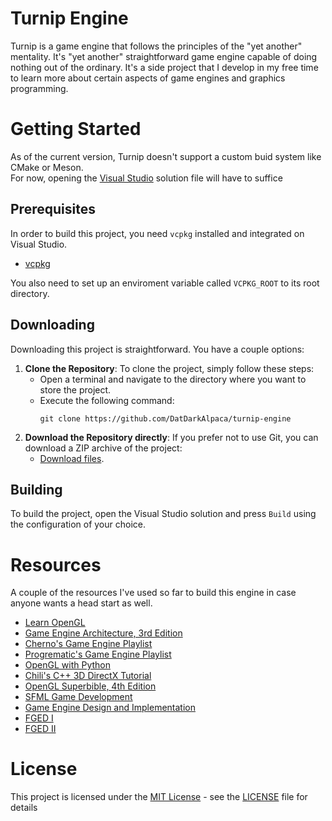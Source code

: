 # Turnip Engine

Turnip is a game engine that follows the principles of the "yet another" mentality. It's "yet another" straightforward game engine capable of doing nothing out of the ordinary. 
It's a side project that I develop in my free time to learn more about certain aspects of game engines and graphics programming.

# Getting Started

As of the current version, Turnip doesn't support a custom buid system like CMake or Meson.  
For now, opening the [Visual Studio](https://visualstudio.microsoft.com/pt-br/downloads/) solution file will have to suffice

## Prerequisites

In order to build this project, you need `vcpkg` installed and integrated on Visual Studio.

- [vcpkg]([https://cmake.org/download/](https://vcpkg.io/en/)https://vcpkg.io/en/)

You also need to set up an enviroment variable called `VCPKG_ROOT` to its root directory.

## Downloading
Downloading this project is straightforward. You have a couple options:

1. **Clone the Repository**: To clone the project, simply follow these steps:
   - Open a terminal and navigate to the directory where you want to store the project.
   - Execute the following command:
     ```
     git clone https://github.com/DatDarkAlpaca/turnip-engine
     ```
2. **Download the Repository directly**: If you prefer not to use Git, you can download a ZIP archive of the project:
   - [Download files](https://github.com/DatDarkAlpaca/turnip-engine/archive/refs/heads/main.zip).

## Building

To build the project, open the Visual Studio solution and press `Build` using the configuration of your choice.

# Resources

A couple of the resources I've used so far to build this engine in case anyone wants a head start as well.

- [Learn OpenGL](https://learnopengl.com)
- [Game Engine Architecture, 3rd Edition](https://www.amazon.com/Engine-Architecture-Third-Jason-Gregory/dp/1138035459)
- [Cherno's Game Engine Playlist](https://www.youtube.com/watch?v=JxIZbV_XjAs&list=PLlrATfBNZ98dC-V-N3m0Go4deliWHPFwT)
- [Progrematic's Game Engine Playlist](https://www.youtube.com/watch?v=wMk182vENjk&list=PL7lh9ryRNHSIzqKzEdYPG94B0uvfqhHpb)
- [OpenGL with Python](https://www.youtube.com/watch?v=LCK1qdp_HhQ&list=PLn3eTxaOtL2PDnEVNwOgZFm5xYPr4dUoR)
- [Chili's C++ 3D DirectX Tutorial](https://www.youtube.com/watch?v=_4FArgOX1I4&list=PLqCJpWy5Fohd3S7ICFXwUomYW0Wv67pDD)
- [OpenGL Superbible, 4th Edition](https://www.amazon.com/OpenGL-SuperBible-Comprehensive-Tutorial-Reference/dp/0321498828)
- [SFML Game Development](https://www.amazon.com/SFML-Game-Development-Jan-Haller/dp/1849696845)
- [Game Engine Design and Implementation](https://www.amazon.com.br/Game-Engine-Design-Implementation-Foundations/dp/0763784516)
- [FGED I](https://foundationsofgameenginedev.com/#fged1)
- [FGED II](https://foundationsofgameenginedev.com/#fged2)

# License

This project is licensed under the [MIT License](https://opensource.org/licenses/MIT) - see the [LICENSE](LICENSE) file for details

